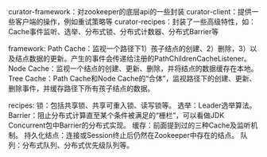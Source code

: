 curator-framework：对zookeeper的底层api的一些封装
curator-client：提供一些客户端的操作，例如重试策略等
curator-recipes：封装了一些高级特性，如：Cache事件监听、选举、分布式锁、分布式计数器、分布式Barrier等


framework:
Path Cache：监视一个路径下1）孩子结点的创建、2）删除，3）以及结点数据的更新。产生的事件会传递给注册的PathChildrenCacheListener。
Node Cache：监视一个结点的创建、更新、删除，并将结点的数据缓存在本地。
Tree Cache：Path Cache和Node Cache的“合体”，监视路径下的创建、更新、删除事件，并缓存路径下所有孩子结点的数据。

recipes:
锁：包括共享锁、共享可重入锁、读写锁等。
选举：Leader选举算法。
Barrier：阻止分布式计算直至某个条件被满足的“栅栏”，可以看做JDK Concurrent包中Barrier的分布式实现。
缓存：前面提到过的三种Cache及监听机制。
持久化结点：连接或Session终止后仍然在Zookeeper中存在的结点。
队列：分布式队列、分布式优先级队列等。

